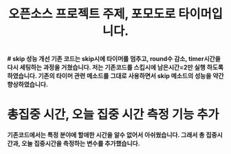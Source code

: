 <div align="center">
	<h1><strong>오픈소스 프로젝트 주제, 포모도로 타이머입니다. </h1>
	
</div>
<br>
# skip 성능 개선
기존 코드는 skip시에 타이머를 멈추고, round수 감소, timer시간을 다시 세팅하는 과정을 거쳤습니다.
저는 기존코드를 스킵시에 남은시간=2만 실행 하도록 하였습니다. 기존의 타이머 관련 메소드를 그대로 사용하면서 skip 메소드의 성능을 약간 향상하였습니다.
	
# 총집중 시간, 오늘 집중 시간 측정 기능 추가
기존코드에서는 특정 분야에 할애한 시간을 알수 없어서 아쉬웠습니다. 그래서 총 집중시간과, 오늘 집중시간을 측정하는 변수를 추가했습니다.
